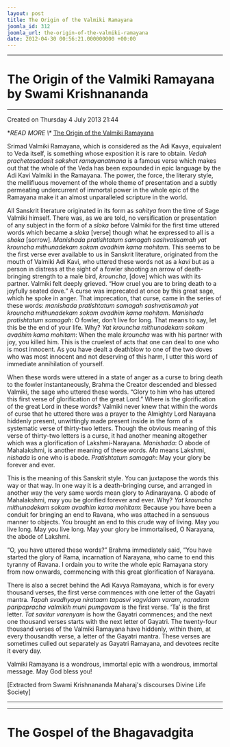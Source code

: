 ```yaml
---
layout: post
title: The Origin of the Valmiki Ramayana
joomla_id: 312
joomla_url: the-origin-of-the-valmiki-ramayana
date: 2012-04-30 00:56:21.000000000 +00:00
---
```

* * *

# The Origin of the Valmiki Ramayana by Swami Krishnananda

* * *

Created on Thursday 4 July 2013 21:44

**READ MORE \\\** [The Origin of the Valmiki Ramayana](http://www.swami-krishnananda.org/disc/disc_191.html)

Srimad Valmiki Ramayana, which is considered as the Adi Kavya, equivalent to Veda itself, is something whose exposition it is rare to obtain. _Vedah prachetasadasit sakshat ramayanatmana_ is a famous verse which makes out that the whole of the Veda has been expounded in epic language by the Adi Kavi Valmiki in the Ramayana. The power, the force, the literary style, the mellifluous movement of the whole theme of presentation and a subtly permeating undercurrent of immortal power in the whole epic of the Ramayana make it an almost unparalleled scripture in the world.

All Sanskrit literature originated in its form as _sahitya_ from the time of Sage Valmiki himself. There was, as we are told, no versification or presentation of any subject in the form of a _sloka_ before Valmiki for the first time uttered words which became a _sloka_ [verse] though what he expressed to all is a _shoka_ [sorrow]. _Manishada pratishtatum samagah sashvatisamah yat krouncha mithunadekam sokam avadhim kama mohitam_. This seems to be the first verse ever available to us in Sanskrit literature, originated from the mouth of Valmiki Adi Kavi, who uttered these words not as a _kavi_ but as a person in distress at the sight of a fowler shooting an arrow of death-bringing strength to a male bird, _krouncha_, [dove] which was with its partner. Valmiki felt deeply grieved. “How cruel you are to bring death to a joyfully seated dove.” A curse was imprecated at once by this great sage, which he spoke in anger. That imprecation, that curse, came in the series of these words: _manishada pratishtatum samagah sashvatisamah yat krouncha mithunadekam sokam avadhim kama mohitam_. _Manishada pratishtatum samagah_: O fowler, don’t live for long. That means to say, let this be the end of your life. Why? _Yat krouncha mithunadekam sokam avadhim kama mohitam_: When the male _krouncha_ was with his partner with joy, you killed him. This is the cruelest of acts that one can deal to one who is most innocent. As you have dealt a deathblow to one of the two doves who was most innocent and not deserving of this harm, I utter this word of immediate annihilation of yourself.

When these words were uttered in a state of anger as a curse to bring death to the fowler instantaneously, Brahma the Creator descended and blessed Valmiki, the sage who uttered these words. “Glory to him who has uttered this first verse of glorification of the great Lord.” Where is the glorification of the great Lord in these words? Valmiki never knew that within the words of curse that he uttered there was a prayer to the Almighty Lord Narayana hiddenly present, unwittingly made present inside in the form of a systematic verse of thirty-two letters. Though the obvious meaning of this verse of thirty-two letters is a curse, it had another meaning altogether which was a glorification of Lakshmi-Narayana. _Manishada_: O abode of Mahalakshmi, is another meaning of these words. _Ma_ means Lakshmi, _nishada_ is one who is abode. _Pratishtatum samagah_: May your glory be forever and ever.

This is the meaning of this Sanskrit style. You can juxtapose the words this way or that way. In one way it is a death-bringing curse, and arranged in another way the very same words mean glory to Adinarayana. O abode of Mahalakshmi, may you be glorified forever and ever. Why? _Yat krouncha mithunadekam sokam avadhim kama mohitam_: Because you have been a conduit for bringing an end to Ravana, who was attached in a sensuous manner to objects. You brought an end to this crude way of living. May you live long. May you live long. May your glory be immortalised, O Narayana, the abode of Lakshmi.

“O, you have uttered these words?” Brahma immediately said, “You have started the glory of Rama, incarnation of Narayana, who came to end this tyranny of Ravana. I ordain you to write the whole epic Ramayana story from now onwards, commencing with this great glorification of Narayana.

There is also a secret behind the Adi Kavya Ramayana, which is for every thousand verses, the first verse commences with one letter of the Gayatri mantra. _Tapah svadhyaya nirataam tapasvi vagvidam varam, naradam paripapracha valmikih muni pumgavam_ is the first verse. ‘Ta’ is the first letter. _Tat savitur varenyam_ is how the Gayatri commences; and the next one thousand verses starts with the next letter of Gayatri. The twenty-four thousand verses of the Valmiki Ramayana have hiddenly, within them, at every thousandth verse, a letter of the Gayatri mantra. These verses are sometimes culled out separately as Gayatri Ramayana, and devotees recite it every day.

Valmiki Ramayana is a wondrous, immortal epic with a wondrous, immortal message. May God bless you!

[Extracted from Swami Krishnananda Maharaj's discourses Divine Life Society]

* * *



* * *



# The Gospel of the Bhagavadgita

